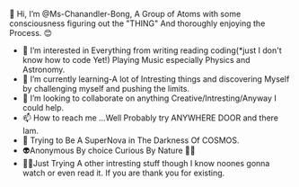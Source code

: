 
 👋 Hi, I’m @Ms-Chanandler-Bong, A Group of Atoms with some consciousness figuring out the "THING" And thoroughly enjoying the Process. 😊
- 👀 I’m interested in Everything from writing reading coding(*just I don't know how to code Yet!) Playing Music especially Physics and Astronomy. 
- 🌱 I’m currently learning-A lot of Intresting things and discovering Myself by challenging myself and pushing the limits. 
- 💞️ I’m looking to collaborate on anything Creative/Intresting/Anyway I could help. 
- 📫 How to reach me ...Well Probably try ANYWHERE DOOR and there Iam. 
- 🌌 Trying to Be A SuperNova in The Darkness Of COSMOS. 
- 👽Anonymous By choice Curious By Nature 🌿🍃
- 👨‍💻Just Trying A other intresting stuff though I know noones gonna watch or even read it. If you are thank you for existing. 
<!---
Ms-Chanandler-Bong/Ms-Chanandler-Bong is a ✨ special ✨ repository because its `README.md` (this file) appears on your GitHub profile.
You can click the Preview link to take a look at your changes.
--->
